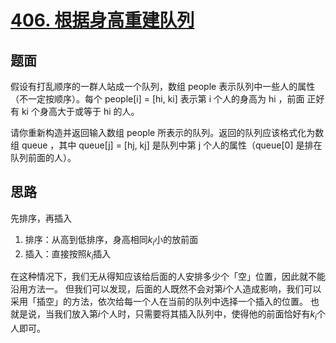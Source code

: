﻿# [406. 根据身高重建队列](https://leetcode.cn/problems/queue-reconstruction-by-height/)

## 题面

假设有打乱顺序的一群人站成一个队列，数组 people 表示队列中一些人的属性（不一定按顺序）。每个 people[i] = [hi, ki] 表示第 i 个人的身高为 hi ，前面 正好 有 ki 个身高大于或等于 hi 的人。

请你重新构造并返回输入数组 people 所表示的队列。返回的队列应该格式化为数组 queue ，其中 queue[j] = [hj, kj] 是队列中第 j 个人的属性（queue[0] 是排在队列前面的人）。



## 思路

先排序，再插入

1. 排序：从高到低排序，身高相同$k_i$小的放前面
2. 插入：直接按照$k_i$插入

在这种情况下，我们无从得知应该给后面的人安排多少个「空」位置，因此就不能沿用方法一。
但我们可以发现，后面的人既然不会对第$i$个人造成影响，我们可以采用「插空」的方法，依次给每一个人在当前的队列中选择一个插入的位置。
也就是说，当我们放入第$i$个人时，只需要将其插入队列中，使得他的前面恰好有$k_i$个人即可。

